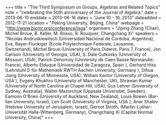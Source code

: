 +++
title = "The Third Symposium on Groups, Algebras and Related Topics"
note = "celebrating the 50th anniversary of the Journal of Algebra."
date = 2013-06-10
enddate = 2013-06-16
dates = "June 10 - 16, 2013"
dateadded = 2012-11-21
location = "Peking University, Beijing, China"
webpage = "http://www.bicmr.org/conference/isga"
organisers = "Jiping Zhang (Chair), Michel Broue, B. Keller, M. Rosso, R. Rouquier, Changchang Xi"
speakers = "Nicolás Andruskiewitsch (Universidad Nacional de Córdoba, Argentina), Eva, Bayer-Fluckiger (Ecole Polytechnique Federale, Lausanne, Switzerland), Michel Broué (University of Paris Diderot, Paris 7, France), Jon Carlson (University of Georgia, USA), S. Dale Cutkosky (University of Missouri, USA), Patrick Dehornoy (University de Caen Basse Normandie, France), Alberto Elduque (Universidad de Zaragoza, Spain ), Gerhard Hiss (Lehrstuhl D für Mathematik RWTH Aachen University, Germany ), Dihua Jiang (University of Minnesota, USA), William Kantor (University of Oregon, USA ), Evgeny Khukhro (University of Manchester, UK), Shrawan Kumar (University of North Carolina at Chapel Hill, USA), Gus Lehrer (Sniversity of Sydney, Australia), Walter Mazorchuk  (Uppsala Universitet, Sweden), Eamonn O'Brien (University of Auckland, New Zealand), Louis Rowen (Bar-llan University, Israel), Len Scott (University of Virginia, USA ); Aner Shalev (Hebrew University of Jerusalem, Israel), Gernot Stroth, (Martin-Luther-Universität Halle-Wittenberg, Germany), Changchang Xi (Capital Normal University, China)"
+++
